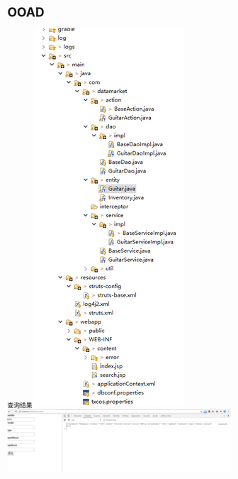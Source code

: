 # OOAD

查询结果
![](https://github.com/cheesewapower/OOAD/blob/master/DataMarket/src/main/resources/images/1.PNG)
![](https://github.com/cheesewapower/OOAD/blob/master/DataMarket/src/main/resources/images/2.PNG)
